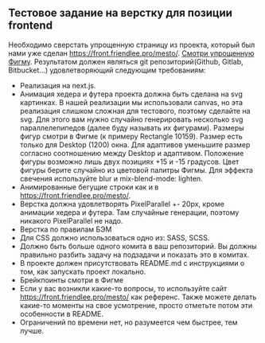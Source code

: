 ## Тестовое задание на верстку для позиции frontend

Необходимо сверстать упрощенную страницу из проекта, который был нами уже сделан https://front.friendlee.pro/mesto/. [Смотри упрощенную Фигму](https://www.figma.com/file/jrUkTbvthSBY4UhPOPIlJi/Friendlee-Test-Task-Mesto?type=design&node-id=377%3A2243&t=L5nfOWiWOqNLTcHB-1).
Результатом должен являться git репозиторий(Github, Gitlab, Bitbucket...) удовлетворяющий следующим требованиям:

- Реализация на next.js.
- Анимация хедера и футера проекта должна быть сделана на svg картинках. В нашей реализации мы использовали canvas, но эта реализация слишком сложная для тестового, поэтому сделайте на svg.
  Для этого вам нужно случайно генерировать несколько svg параллелепипедов (далее буду называть их фигурами). Размеры фигур смотри в Фигме (к примеру Rectangle 10159). Размер есть только для Desktop (1200) окна.
  Для адаптивов уменьшите размер согласно соотношению между Desktop и адаптивом. Положение фигуры возможно лишь двух позициях +15 и -15 градусов. Цвет фигуры берите случайно из цветовой палитры Фигмы.
  Для эффекта свечения используйте blur и mix-blend-mode: lighten.
- Анимированные бегущие строки как и в https://front.friendlee.pro/mesto/.
- Верстка должна удовлетворять PixelParallel +- 20px, кроме анимации хедера и футера. Там случайные генерации, поэтому никакого PixelParallel не надо.
- Верстка по правилам БЭМ
- Для CSS должно использоваться одно из: SASS, SCSS.
- Должно быть больше одного комита в ваш репозиторий. Вы должны правильно разбить задачу на подзадачи и показать это в комитах.
- В проекте должен присутствовать README.md с инструкциями о том, как запускать проект локально.
- Брейкпоинты смотри в Фигме
- Если у вас возникли какие-то вопросы, то используйте сайт https://front.friendlee.pro/mesto/ как референс. Также можете делать какие-то моменты на свое усмотрение, просто отметьте потом эти особенности в README.
- Ограничений по времени нет, но разумеется чем быстрее, тем лучше.
